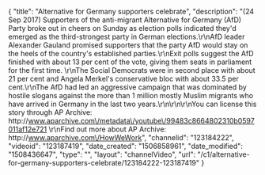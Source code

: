 {
    "title": "Alternative for Germany supporters celebrate",
    "description": "(24 Sep 2017) Supporters of the anti-migrant Alternative for Germany (AfD) Party broke out in cheers on Sunday as election polls indicated they'd emerged as the third-strongest party in German elections.\r\nAfD leader Alexander Gauland promised supporters that the party AfD would stay on the heels of the country's established parties.\r\nExit polls suggest the AfD finished with about 13 per cent of the vote, giving them seats in parliament for the first time. \r\nThe Social Democrats were in second place with about 21 per cent and Angela Merkel's conservative bloc with about 33.5 per cent.\r\nThe AfD had led an aggressive campaign that was dominated by hostile slogans against the more than 1 million mostly Muslim migrants who have arrived in Germany in the last two years.\r\n\r\n\r\nYou can license this story through AP Archive: http:\/\/www.aparchive.com\/metadata\/youtube\/99483c8664802310b0597011af12e721 \r\nFind out more about AP Archive: http:\/\/www.aparchive.com\/HowWeWork",
    "channelid": "123184222",
    "videoid": "123187419",
    "date_created": "1506858961",
    "date_modified": "1508436647",
    "type": "",
    "layout": "channelVideo",
    "url": "\/c1\/alternative-for-germany-supporters-celebrate\/123184222-123187419"
}